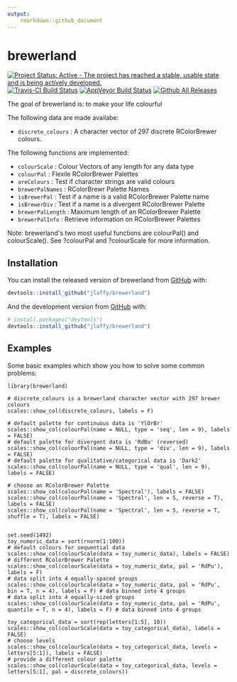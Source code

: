 ```yaml
---
output:
    rmarkdown::github_document
---
```



# brewerland

[![Project Status: Active - The project has reached a stable, usable state and is being actively developed.](http://www.repostatus.org/badges/0.1.0/active.svg)](http://www.repostatus.org/#active) 
[![Travis-CI Build Status](https://travis-ci.org/hrbrmstr/ggalt.svg?branch=master)](https://travis-ci.org/jlaffy/brewerland) 
[![AppVeyor Build Status](https://ci.appveyor.com/api/projects/status/github/jlaffy/brewerland?branch=master&svg=true)](https://ci.appveyor.com/project/jlaffy/brewerland) 
[![Github All Releases](https://img.shields.io/github/downloads/jlaffy/brewerland/total.svg)]()


The goal of brewerland is: to make your life colourful

The following data are made availabe:

- `discrete_colours` : A character vector of 297 discrete RColorBrewer colours.

The following functions are implemented:

- `colourScale` : Colour Vectors of any length for any data type 
- `colourPal` : Flexile RColorBrewer Palettes
- `areColours` : Test if character strings are valid colours
- `brewerPalNames` : RColorBrewr Palette Names
- `isBrewerPal` : Test if a name is a valid RColorBrewer Palette name
- `isBrewerDiv` : Test if a name is a divergent RColorBrewer Palette 
- `brewerPalLength` : Maximum length of an RColorBrewer Palette
- `brewerPalInfo` : Retrieve information on RColorBrewer Palettes

Note: brewerland's two most useful functions are colourPal() and colourScale(). See ?colourPal and ?colourScale for more information.

## Installation

You can install the released version of brewerland from [GitHub](https://CRAN.R-project.org) with:

``` r
devtools::install_github("jlaffy/brewerland")
```

And the development version from [GitHub](https://github.com/) with:

``` r
# install.packages("devtools")
devtools::install_github("jlaffy/brewerland")
```

## Examples

Some basic examples which show you how to solve some common problems:

```{r discrete colours}
library(brewerland)

# discrete_colours is a brewerland character vector with 297 brewer colours
scales::show_col(discrete_colours, labels = F)

# default palette for continuous data is 'YlOrBr'
scales::show_col(colourPal(name = NULL, type = 'seq', len = 9), labels = FALSE)
# default palette for divergent data is 'RdBu' (reversed)
scales::show_col(colourPal(name = NULL, type = 'div', len = 9), labels = FALSE) 
# default palette for qualitative/categorical data is 'Dark2'
scales::show_col(colourPal(name = NULL, type = 'qual', len = 9), labels = FALSE) 

# choose an RColorBrewer Palette
scales::show_col(colourPal(name = 'Spectral'), labels = FALSE)
scales::show_col(colourPal(name = 'Spectral', len = 5, reverse = T), labels = FALSE)
scales::show_col(colourPal(name = 'Spectral', len = 5, reverse = T, shuffle = T), labels = FALSE)


set.seed(1492)
toy_numeric_data = sort(rnorm(1:100))
# default colours for sequential data
scales::show_col(colourScale(data = toy_numeric_data), labels = FALSE)
# different RColorBrewer Palette
scales::show_col(colourScale(data = toy_numeric_data, pal = 'RdPu'), labels = F)
# data split into 4 equally-spaced groups
scales::show_col(colourScale(data = toy_numeric_data, pal = 'RdPu', bin = T, n = 4), labels = F) # data binned into 4 groups
# data split into 4 equally-sized groups
scales::show_col(colourScale(data = toy_numeric_data, pal = 'RdPu', quantile = T, n = 4), labels = F) # data binned into 4 groups

toy_categorical_data = sort(rep(letters[1:5], 10))
scales::show_col(colourScale(data = toy_categorical_data), labels = FALSE)
# choose levels
scales::show_col(colourScale(data = toy_categorical_data, levels = letters[5:1]), labels = FALSE)
# provide a different colour palette
scales::show_col(colourScale(data = toy_categorical_data, levels = letters[5:1], pal = discrete_colours))
```
